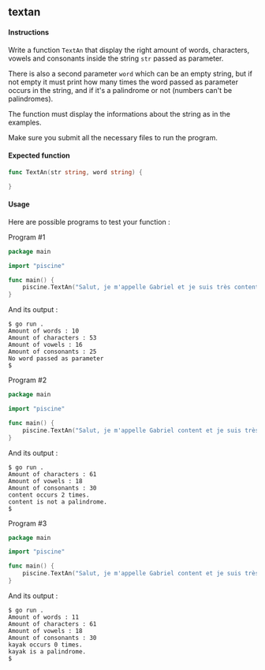 ## textan

#### Instructions

Write a function `TextAn` that display the right amount of words, characters, vowels and consonants inside the string `str` passed as parameter.

There is also a second parameter `word` which can be an empty string, but if not empty it must print how many times the word passed as parameter occurs in the string, and if it's a palindrome or not (numbers can't be palindromes).

The function must display the informations about the string as in the examples.

Make sure you submit all the necessary files to run the program.

#### Expected function

```go
func TextAn(str string, word string) {

}
```

#### Usage

Here are possible programs to test your function :

Program #1

```go
package main

import "piscine"

func main() {
	piscine.TextAn("Salut, je m'appelle Gabriel et je suis très content !", "")
}
```

And its output :

```console
$ go run .
Amount of words : 10
Amount of characters : 53
Amount of vowels : 16
Amount of consonants : 25
No word passed as parameter
$
```

Program #2

```go
package main

import "piscine"

func main() {
	piscine.TextAn("Salut, je m'appelle Gabriel content et je suis très content !", "content")
}
```

And its output :

```console
$ go run .
Amount of characters : 61
Amount of vowels : 18
Amount of consonants : 30
content occurs 2 times.
content is not a palindrome.
$
```

Program #3

```go
package main

import "piscine"

func main() {
	piscine.TextAn("Salut, je m'appelle Gabriel content et je suis très content !", "kayak")
}
```

And its output :

```console
$ go run .
Amount of words : 11
Amount of characters : 61
Amount of vowels : 18
Amount of consonants : 30
kayak occurs 0 times.
kayak is a palindrome.
$
```
